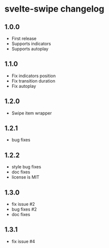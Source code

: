 # svelte-swipe changelog

## 1.0.0

* First release
* Supports indicators
* Supports autoplay

## 1.1.0

* Fix indicators position
* Fix transition duration
* Fix autoplay

## 1.2.0

* Swipe item wrapper

## 1.2.1

* bug fixes

## 1.2.2

* style bug fixes
* doc fixes
* license is MIT

## 1.3.0

* fix issue #2
* bug fixes #2
* doc fixes

## 1.3.1

* fix issue #4